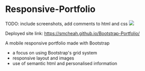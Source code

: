 # Responsive-Portfolio
TODO: include screenshots, add comments to html and css
![](https://giphy.com/gifs/YqtWqXwyEYW6oWun60)

Deployed site link: https://smcheah.github.io/Bootstrap-Portfolio/

A mobile responsive portfolio made with Bootstrap
- a focus on using Bootstrap's grid system
- responsive layout and images
- use of semantic html and personalised information
